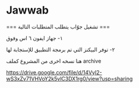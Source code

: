 # Jawwab


=== تشغيل جوّاب يتطلب المتطلبات التالية ===

١- جهاز ايفون ٦ اس وفوق

٢- توفر البيكنز التي تم برمجة التطبيق للإستجابة لها


هنا نسخه اخرى من المشروع كملف 
archive 

https://drive.google.com/file/d/14VyI2-wS3xZv71VHVoY2k5vlC3DX1rg0/view?usp=sharing
